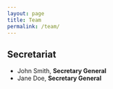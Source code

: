 ```yaml
---
layout: page
title: Team
permalink: /team/
---
```


## Secretariat
* John Smith, **Secretary General**
* Jane Doe, **Secretary General**
